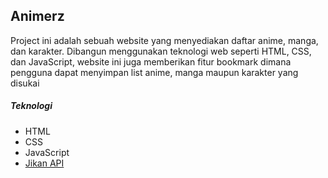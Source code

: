## Animerz

Project ini adalah sebuah website yang menyediakan daftar anime, manga, dan karakter. Dibangun menggunakan teknologi web seperti HTML, CSS, dan JavaScript, website ini juga memberikan fitur bookmark dimana pengguna dapat menyimpan list anime, manga maupun karakter yang disukai

##### Teknologi

- HTML
- CSS
- JavaScript
- [Jikan API](https://jikan.moe/)
